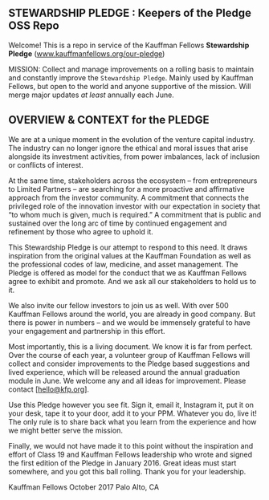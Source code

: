 ## STEWARDSHIP PLEDGE : Keepers of the Pledge OSS Repo
Welcome!  This is a repo in service of the Kauffman Fellows **Stewardship Pledge** (www.kauffmanfellows.org/our-pledge)

MISSION: Collect and manage improvements on a rolling basis to maintain and constantly improve the `Stewardship Pledge`.  Mainly used by Kauffman Fellows, but open to the world and anyone supportive of the mission.  Will merge major updates *at least* annually each June.

## OVERVIEW & CONTEXT for the PLEDGE
We are at a unique moment in the evolution of the venture capital industry.  The industry can no longer ignore the ethical and moral issues that arise alongside its investment activities, from power imbalances, lack of inclusion or conflicts of interest. 
 
At the same time, stakeholders across the ecosystem – from entrepreneurs to Limited Partners – are searching for a more proactive and affirmative approach from the investor community.  A commitment that connects the privileged role of the innovation investor with our expectation in society that “to whom much is given, much is required.”  A commitment that is public and sustained over the long arc of time by continued engagement and refinement by those who agree to uphold it.
 
This Stewardship Pledge is our attempt to respond to this need.  It draws inspiration from the original values at the Kauffman Foundation as well as the professional codes of law, medicine, and asset management.  The Pledge is offered as model for the conduct that we as Kauffman Fellows agree to exhibit and promote.  And we ask all our stakeholders to hold us to it.
 
We also invite our fellow investors to join us as well.  With over 500 Kauffman Fellows around the world, you are already in good company.  But there is power in numbers – and we would be immensely grateful to have your engagement and partnership in this effort.
 
Most importantly, this is a living document.  We know it is far from perfect.  Over the course of each year, a volunteer group of Kauffman Fellows will collect and consider improvements to the Pledge based suggestions and lived experience, which will be released around the annual graduation module in June.  We welcome any and all ideas for improvement.  Please contact [hello@kfp.org].
 
Use this Pledge however you see fit.  Sign it, email it, Instagram it, put it on your desk, tape it to your door, add it to your PPM.  Whatever you do, live it!  The only rule is to share back what you learn from the experience and how we might better serve the mission.
 
Finally, we would not have made it to this point without the inspiration and effort of Class 19 and Kauffman Fellows leadership who wrote and signed the first edition of the Pledge in January 2016.  Great ideas must start somewhere, and you got this ball rolling.  Thank you for your leadership.
 
Kauffman Fellows
October 2017
Palo Alto, CA
